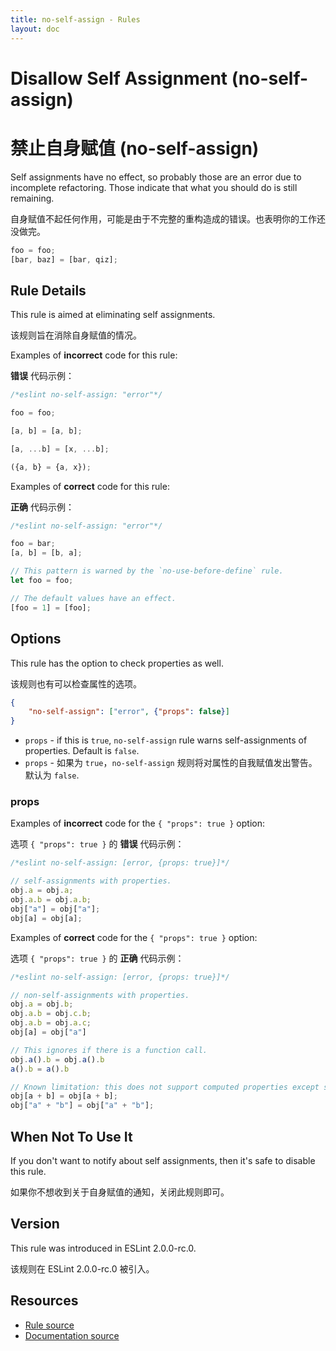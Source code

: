 ```yaml
---
title: no-self-assign - Rules
layout: doc
---
```

<!-- Note: No pull requests accepted for this file. See README.md in the root directory for details. -->

# Disallow Self Assignment (no-self-assign)

# 禁止自身赋值 (no-self-assign)

Self assignments have no effect, so probably those are an error due to incomplete refactoring.
Those indicate that what you should do is still remaining.

自身赋值不起任何作用，可能是由于不完整的重构造成的错误。也表明你的工作还没做完。

```js
foo = foo;
[bar, baz] = [bar, qiz];
```

## Rule Details

This rule is aimed at eliminating self assignments.

该规则旨在消除自身赋值的情况。

Examples of **incorrect** code for this rule:

**错误** 代码示例：

```js
/*eslint no-self-assign: "error"*/

foo = foo;

[a, b] = [a, b];

[a, ...b] = [x, ...b];

({a, b} = {a, x});
```

Examples of **correct** code for this rule:

**正确** 代码示例：

```js
/*eslint no-self-assign: "error"*/

foo = bar;
[a, b] = [b, a];

// This pattern is warned by the `no-use-before-define` rule.
let foo = foo;

// The default values have an effect.
[foo = 1] = [foo];
```

## Options

This rule has the option to check properties as well.

该规则也有可以检查属性的选项。

```json
{
    "no-self-assign": ["error", {"props": false}]
}
```

- `props` - if this is `true`, `no-self-assign` rule warns self-assignments of properties. Default is `false`.
- `props` - 如果为 `true`，`no-self-assign` 规则将对属性的自我赋值发出警告。默认为 `false`.

### props

Examples of **incorrect** code for the `{ "props": true }` option:

选项 `{ "props": true }` 的 **错误** 代码示例：

```js
/*eslint no-self-assign: [error, {props: true}]*/

// self-assignments with properties.
obj.a = obj.a;
obj.a.b = obj.a.b;
obj["a"] = obj["a"];
obj[a] = obj[a];
```

Examples of **correct** code for the `{ "props": true }` option:

选项 `{ "props": true }` 的 **正确** 代码示例：

```js
/*eslint no-self-assign: [error, {props: true}]*/

// non-self-assignments with properties.
obj.a = obj.b;
obj.a.b = obj.c.b;
obj.a.b = obj.a.c;
obj[a] = obj["a"]

// This ignores if there is a function call.
obj.a().b = obj.a().b
a().b = a().b

// Known limitation: this does not support computed properties except single literal or single identifier.
obj[a + b] = obj[a + b];
obj["a" + "b"] = obj["a" + "b"];
```

## When Not To Use It

If you don't want to notify about self assignments, then it's safe to disable this rule.

如果你不想收到关于自身赋值的通知，关闭此规则即可。

## Version

This rule was introduced in ESLint 2.0.0-rc.0.

该规则在 ESLint 2.0.0-rc.0 被引入。

## Resources

* [Rule source](https://github.com/eslint/eslint/tree/master/lib/rules/no-self-assign.js)
* [Documentation source](https://github.com/eslint/eslint/tree/master/docs/rules/no-self-assign.md)
